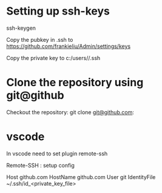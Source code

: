 # Setting up ssh-keys
ssh-keygen

Copy the pubkey in .ssh
to https://github.com/frankieliu/Admin/settings/keys

Copy the private key to c:/users/<users>/.ssh

# Clone the repository using git@github
Checkout the repository:
git clone git@github.com:

# vscode

In vscode need to set plugin remote-ssh

Remote-SSH : setup config

Host github.com
    HostName github.com
    User git
    IdentityFile ~/.ssh/id_<private_key_file>
